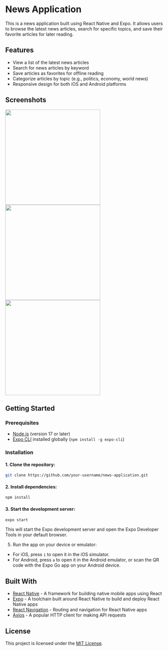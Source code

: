 # News Application

This is a news application built using React Native and Expo. It allows users to browse the latest news articles, search for specific topics, and save their favorite articles for later reading.

## Features

- View a list of the latest news articles
- Search for news articles by keyword
- Save articles as favorites for offline reading
- Categorize articles by topic (e.g., politics, economy, world news)
- Responsive design for both iOS and Android platforms

## Screenshots

<p float="left">
  <img src="" width="300" />
  <img src="" width="300" />
  <img src="" width="300" />
</p>

## Getting Started

### Prerequisites

- [Node.js](https://nodejs.org) (version 17 or later)
- [Expo CLI](https://docs.expo.io/workflow/expo-cli/) installed globally (`npm install -g expo-cli`)

### Installation

#### 1. Clone the repository:
```bash
git clone https://github.com/your-username/news-application.git
```

#### 2. Install dependencies:
```bash
npm install
```

#### 3. Start the development server:
```bash
expo start
```

This will start the Expo development server and open the Expo Developer Tools in your default browser.

5. Run the app on your device or emulator:

- For iOS, press `i` to open it in the iOS simulator.
- For Android, press `a` to open it in the Android emulator, or scan the QR code with the Expo Go app on your Android device.

## Built With

- [React Native](https://reactnative.dev/) - A framework for building native mobile apps using React
- [Expo](https://expo.io/) - A toolchain built around React Native to build and deploy React Native apps
- [React Navigation](https://reactnavigation.org/) - Routing and navigation for React Native apps
- [Axios](https://axios-http.com/) - A popular HTTP client for making API requests

## License

This project is licensed under the [MIT License](LICENSE).

